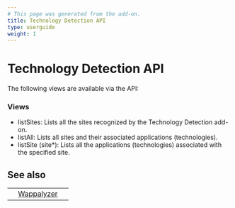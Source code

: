 ```yaml
---
# This page was generated from the add-on.
title: Technology Detection API
type: userguide
weight: 1
---
```


# Technology Detection API

The following views are available via the API:

### Views

* listSites: Lists all the sites recognized by the Technology Detection add-on.
* listAll: Lists all sites and their associated applications (technologies).
* listSite (site\*): Lists all the applications (technologies) associated with the specified site.

## See also

|   |                                                          |   |
|---|----------------------------------------------------------|---|
|   | [Wappalyzer](/docs/desktop/addons/technology-detection/) |   |
